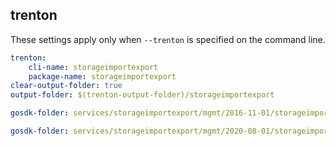 
## trenton

These settings apply only when `--trenton` is specified on the command line.

``` yaml $(trenton)
trenton:
    cli-name: storageimportexport
    package-name: storageimportexport
clear-output-folder: true
output-folder: $(trenton-output-folder)/storageimportexport
```

``` yaml $(tag) == 'package-2016-11' && $(trenton)
gosdk-folder: services/storageimportexport/mgmt/2016-11-01/storageimportexport
```

``` yaml $(tag) == 'package-2020-08' && $(trenton)
gosdk-folder: services/storageimportexport/mgmt/2020-08-01/storageimportexport
```
